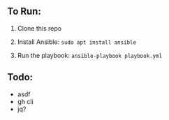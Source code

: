 ## To Run:

1. Clone this repo

2. Install Ansible: `sudo apt install ansible`

3. Run the playbook: `ansible-playbook playbook.yml`

## Todo:
- asdf
- gh cli
- jq?
